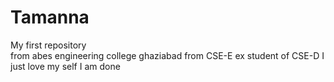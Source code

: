 # Tamanna
My first repository
<br>
from abes engineering college ghaziabad
from CSE-E ex student of CSE-D
I just love my self
I am done


